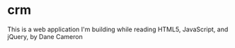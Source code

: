 # crm
This is a web application I'm building while reading HTML5, JavaScript, and jQuery, by Dane Cameron
